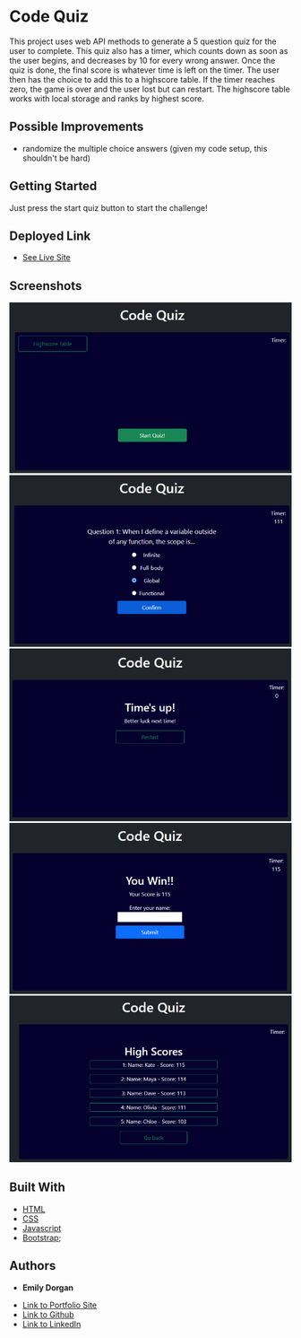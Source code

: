# Code Quiz

This project uses web API methods to generate a 5 question quiz for the user to complete. This quiz also has a timer, which counts down as soon as the user begins,
and decreases by 10 for every wrong answer. Once the quiz is done, the final score is whatever time is left on the timer. The user then has the choice to add this to a highscore table. If the timer reaches zero, the game is over and the user lost but can restart. The highscore table works with local storage and ranks by highest score.

## Possible Improvements

* randomize the multiple choice answers (given my code setup, this shouldn't be hard)

## Getting Started

Just press the start quiz button to start the challenge!

## Deployed Link

* [See Live Site](https://emdorgan.github.io/code-quiz/)

## Screenshots

![start](screenshots/start.png)
![Question example](screenshots/q1.png)
![you lost](screenshots/timeup.png)
![you won!](screenshots/youwin.png)
![High Score table](screenshots/highscores.png)

## Built With

* [HTML](https://developer.mozilla.org/en-US/docs/Web/HTML)
* [CSS](https://developer.mozilla.org/en-US/docs/Web/CSS)
* [Javascript](https://developer.mozilla.org/en-US/docs/Web/JavaScript)
* [Bootstrap](https://getbootstrap.com/);


## Authors

* **Emily Dorgan** 

- [Link to Portfolio Site](https://emdorgan.github.io/portfolio/)
- [Link to Github](https://github.com/emdorgan)
- [Link to LinkedIn](https://www.linkedin.com/in/emily-dorgan/)